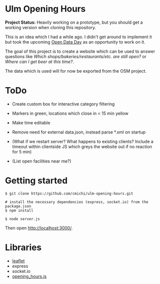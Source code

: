 # Ulm Opening Hours

**Project Status:** Heavily working on a prototype, but you should get
a working version when cloning this repository.

This is an idea which I had a while ago. I didn't get around to implement 
it but took the upcoming [Open Data Day](http://ulmapi.de/#opendataday)
as an opportunity to work on it.

The goal of this project is to create a website which can be used to answer
questions like *Which shops/bakeries/restaurants/etc. are still open?* or
*Where can I get beer at this time?*.

The data which is used will for now be exported from the OSM project.


# ToDo 

 * Create custom box for interactive category filtering
 * Markers in green, locations which close in < 15 min yellow
 * Make time editable
 * Remove need for external data.json, instead parse *.xml on startup

 * (What if we restart server? What happens to existing clients? Include a
   timeout within clientside JS which greys the website out if no reaction
   for 5 min)
 * (List open facilities near me?)


# Getting started

	$ git clone https://github.com/cmichi/ulm-opening-hours.git

	# install the necessary dependencies (express, socket.io) from the package.json
	$ npm install	

	$ node server.js

Then open [http://localhost:3000/](http://localhost:3000).


# Libraries

 * [leaflet](https://github.com/Leaflet/Leaflet)
 * express
 * socket.io
 * [opening_hours.js](https://github.com/AMDmi3/opening_hours.js/)



